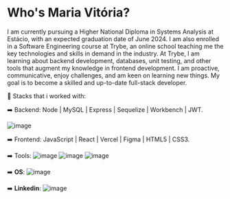 # Who's Maria Vitória?

I am currently pursuing a Higher National Diploma in Systems Analysis at Estácio, with an expected graduation date of June 2024. I am also enrolled in a Software Engineering course at Trybe, an online school teaching me the key technologies and skills in demand in the industry. At Trybe, I am learning about backend development, databases, unit testing, and other tools that augment my knowledge in frontend development. I am proactive, communicative, enjoy challenges, and am keen on learning new things. My goal is to become a skilled and up-to-date full-stack developer.

📝 Stacks that i worked with:

➡️ Backend: Node | MySQL | Express | Sequelize | Workbench | JWT.

![image]([https://img.shields.io/badge/Trello-0052CC?style=for-the-badge&logo=trello&logoColor=white](https://img.shields.io/badge/Sequelize-52B0E7?style=for-the-badge&logo=Sequelize&logoColor=white))

➡️ Frontend: JavaScript | React | Vercel | Figma | HTML5 | CSS3.

➡️ Tools: 
![image](https://img.shields.io/badge/Trello-0052CC?style=for-the-badge&logo=trello&logoColor=white) ![image](https://img.shields.io/badge/Docker-2CA5E0?style=for-the-badge&logo=docker&logoColor=white) ![image](https://img.shields.io/badge/GitHub-100000?style=for-the-badge&logo=github&logoColor=white)

➡️ <b>OS</b>:
![image](https://img.shields.io/badge/mac%20os-000000?style=for-the-badge&logo=apple&logoColor=white)

➡️ <b>Linkedin</b>:
![image](https://img.shields.io/badge/LinkedIn-0077B5?style=for-the-badge&logo=linkedin&logoColor=white)


